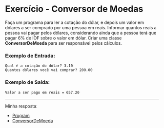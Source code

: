 # Exercício - Conversor de Moedas

Faça um programa para ler a cotação do dólar, e depois um valor em dólares a ser comprado por uma pessoa em reais. Informar quantos reais a pessoa vai pagar pelos dólares, considerando ainda que a pessoa terá que pagar 6% de IOF sobre o valor em dólar. Criar uma classe **ConversorDeMoeda** para ser responsável pelos cálculos.

### Exemplo de Entrada:

```
Qual é a cotação do dólar? 3.10
Quantos dólares você vai comprar? 200.00
```

### Exemplo de Saída:

```
Valor a ser pago em reais = 657.20
```

---

Minha resposta:

- [Program](https://github.com/JonathanBarr0s/Udemy-CSharp/blob/main/01.%20Programa%C3%A7%C3%A3o%20Orientada%20a%20Objetos/00.%20Classes%2C%20Atributos%2C%20M%C3%A9todos%20e%20Membros%20Est%C3%A1ticos/05.%20Conversor%20de%20Moedas/ConversorDeMoeda/ConversorDeMoeda/Program.cs)
- [ConversorDeMoeda](https://github.com/JonathanBarr0s/Udemy-CSharp/blob/main/01.%20Programa%C3%A7%C3%A3o%20Orientada%20a%20Objetos/00.%20Classes%2C%20Atributos%2C%20M%C3%A9todos%20e%20Membros%20Est%C3%A1ticos/05.%20Conversor%20de%20Moedas/ConversorDeMoeda/ConversorDeMoeda/ConversorDeMoeda.cs)